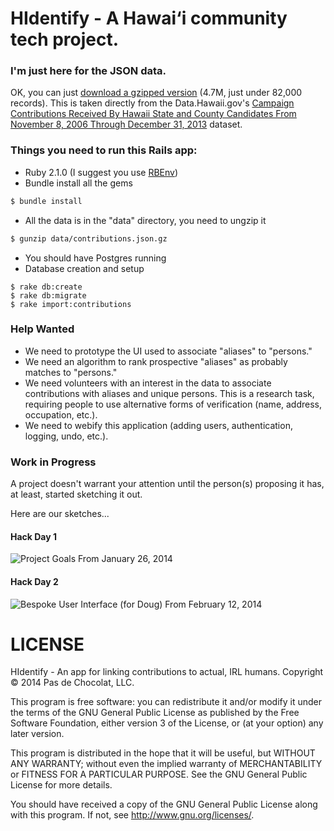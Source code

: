 # HIdentify - A Hawai‘i community tech project.

### I'm just here for the JSON data.

OK, you can just [download a gzipped version](https://github.com/PasDeChocolat/HIdentity/raw/master/data/contributions.json.gz) (4.7M, just under 82,000 records). This is taken directly from the Data.Hawaii.gov's [Campaign Contributions Received By Hawaii State and County Candidates From November 8, 2006 Through December 31, 2013](https://data.hawaii.gov/Community/Campaign-Contributions-Received-By-Hawaii-State-an/jexd-xbcg) dataset.

### Things you need to run this Rails app:
* Ruby 2.1.0 (I suggest you use [RBEnv](https://github.com/sstephenson/rbenv))
* Bundle install all the gems

```` bash
$ bundle install
````

* All the data is in the "data" directory, you need to ungzip it

```` bash
$ gunzip data/contributions.json.gz
````

* You should have Postgres running
* Database creation and setup

````
$ rake db:create
$ rake db:migrate
$ rake import:contributions
````


### Help Wanted

* We need to prototype the UI used to associate "aliases" to "persons."
* We need an algorithm to rank prospective "aliases" as probably matches to "persons."
* We need volunteers with an interest in the data to associate contributions with aliases and unique persons. This is a research task, requiring people to use alternative forms of verification (name, address, occupation, etc.).
* We need to webify this application (adding users, authentication, logging, undo, etc.).

### Work in Progress

A project doesn't warrant your attention until the person(s) proposing it has, at least, started sketching it out.

Here are our sketches...

#### Hack Day 1
![Project Goals](https://raw.github.com/PasDeChocolat/HIdentify/master/work/whiteboard_hack_day_1.jpg)
From January 26, 2014

#### Hack Day 2
![Bespoke User Interface (for Doug)](https://raw.github.com/PasDeChocolat/HIdentify/master/work/whiteboard_hack_day_2.jpg)
From February 12, 2014

# LICENSE

HIdentify - An app for linking contributions to actual, IRL humans.
Copyright © 2014 Pas de Chocolat, LLC.

This program is free software: you can redistribute it and/or modify
it under the terms of the GNU General Public License as published by
the Free Software Foundation, either version 3 of the License, or
(at your option) any later version.

This program is distributed in the hope that it will be useful,
but WITHOUT ANY WARRANTY; without even the implied warranty of
MERCHANTABILITY or FITNESS FOR A PARTICULAR PURPOSE.  See the
GNU General Public License for more details.

You should have received a copy of the GNU General Public License
along with this program.  If not, see <http://www.gnu.org/licenses/>.
